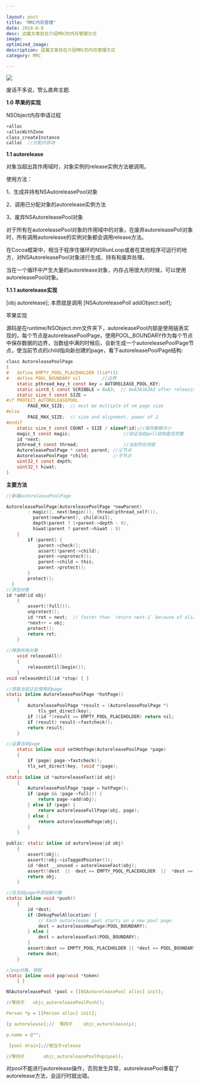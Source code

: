 ```yaml
---

layout: post
title: "MRC内存管理"
date: 2018-8-8
desc: 这篇文章旨在介绍MRC的内存管理方式
image: 
optimized_image: 
description: 这篇文章旨在介绍MRC的内存管理方式
category: MRC

---
```


![](../../../../assets/TitleImg/how-to-start.png)

废话不多说，赞么直奔主题.

**1.0 苹果的实现**

NSObject内存申请过程

```c
+alloc
+allocWithZone
class_createInstance
calloc 	//分配内存块
```

**1.1 autorelease**

对象当超出其作用域时，对象实例的release实例方法被调用。

使用方法：

1、生成并持有NSAutoreleasePool对象

2、调用已分配对象的autorelease实例方法

3、废弃NSAutoreleasePool对象

对于所有在autoreleasePool对象的作用域中的对象，在废弃autoreleasePoll对象时，所有调用autorelease的实例对象都会调用release方法。

在Cocoa框架中，相当于程序住循环的NSRunLoop或者在其他程序可运行的地方，对NSAutoreleasePool对象进行生成、持有和废弃处理。

当在一个循环中产生大量的autorelease对象，内存占用很大的时候，可以使用autoreleasePool对象。

**1.1.1 autorelease实现**

[obj autorelease];  本质就是调用   [NSAutoreleasePoll addObject:self];

苹果实现

源码是在runtime/NSObject.mm文件夹下，autoreleasePool内部是使用链表实现的，每个节点是autoreleasePoolPage，使用POOL_BOUNDARY作为每个节点中保存数据的边界，当数组中满的时候后，会新生成一个autoreleasePoolPage节点，使当前节点的child指向新创建的page，看下autoreleasePoolPage结构:

```c
class AutoreleasePoolPage 
{
#   define EMPTY_POOL_PLACEHOLDER ((id*)1)
#   define POOL_BOUNDARY nil		//边界
    static pthread_key_t const key = AUTORELEASE_POOL_KEY;
    static uint8_t const SCRIBBLE = 0xA3;  // 0xA3A3A3A3 after releasing
    static size_t const SIZE = 
#if PROTECT_AUTORELEASEPOOL
        PAGE_MAX_SIZE;  // must be multiple of vm page size
#else
        PAGE_MAX_SIZE;  // size and alignment, power of 2
#endif
    static size_t const COUNT = SIZE / sizeof(id);//保存数据大小
    magic_t const magic;					//验证当前poll结构是否完整
    id *next;
    pthread_t const thread;					//当前所在线程
    AutoreleasePoolPage * const parent;	//父节点
    AutoreleasePoolPage *child;			//子节点
    uint32_t const depth;
    uint32_t hiwat;
}
```

**主要方法**

```c
//新建autoreleasePoolPage

AutoreleasePoolPage(AutoreleasePoolPage *newParent) 
        : magic(), next(begin()), thread(pthread_self()),
          parent(newParent), child(nil), 
          depth(parent ? 1+parent->depth : 0), 
          hiwat(parent ? parent->hiwat : 0)
    { 
        if (parent) {
            parent->check();
            assert(!parent->child);
            parent->unprotect();
            parent->child = this;
            parent->protect();
        }
        protect();
  }
//添加对象
id *add(id obj)
    {
        assert(!full());
        unprotect();
        id *ret = next;  // faster than `return next-1` because of aliasing
        *next++ = obj;
        protect();
        return ret;
    }
    
//释放所有对象
    void releaseAll() 
    {
        releaseUntil(begin());
    }
void releaseUntil(id *stop) { }

//获取当前正在使用的page
static inline AutoreleasePoolPage *hotPage() 
    {
        AutoreleasePoolPage *result = (AutoreleasePoolPage *)
            tls_get_direct(key);
        if ((id *)result == EMPTY_POOL_PLACEHOLDER) return nil;
        if (result) result->fastcheck();
        return result;
    }

//设置当前page
    static inline void setHotPage(AutoreleasePoolPage *page) 
    {
        if (page) page->fastcheck();
        tls_set_direct(key, (void *)page);
    }
static inline id *autoreleaseFast(id obj)
    {
        AutoreleasePoolPage *page = hotPage();
        if (page && !page->full()) {
            return page->add(obj);
        } else if (page) {
            return autoreleaseFullPage(obj, page);
        } else {
            return autoreleaseNoPage(obj);
        }
    }

public: static inline id autorelease(id obj)
    {
        assert(obj);
        assert(!obj->isTaggedPointer());
        id *dest __unused = autoreleaseFast(obj);
        assert(!dest  ||  dest == EMPTY_POOL_PLACEHOLDER  ||  *dest == obj);
        return obj;
    }

//往当前page中添加新对象
static inline void *push() 
    {
        id *dest;
        if (DebugPoolAllocation) {
            // Each autorelease pool starts on a new pool page.
            dest = autoreleaseNewPage(POOL_BOUNDARY);
        } else {
            dest = autoreleaseFast(POOL_BOUNDARY);
        }
        assert(dest == EMPTY_POOL_PLACEHOLDER || *dest == POOL_BOUNDARY);
        return dest;
    }

//pop对象，销毁
static inline void pop(void *token) 
    { }
```

```c s
NSAutoreleasePool *pool = [[NSAutoreleasePool alloc] init];

//等同于   objc_autoreleasePoolPush();

Person *p = [[Person alloc] init]; 

[p autorelease];//	等同于    objc_autorelease(p);

p.name = @"";

 [pool drain];//相当于release

//等同于		objc_autoreleasePoolPop(pool);
```

对pool不能进行autorelease操作，否则发生异常，autoreleasePool重载了autorelease方法，会运行时就出错。